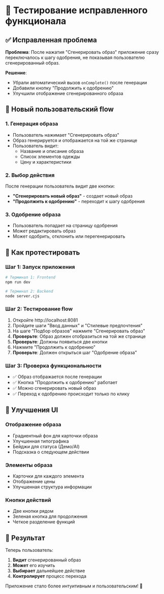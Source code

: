 # 🧪 Тестирование исправленного функционала

## ✅ Исправленная проблема

**Проблема**: После нажатия "Сгенерировать образ" приложение сразу переключалось к шагу одобрения, не показывая пользователю сгенерированный образ.

**Решение**: 
- Убрали автоматический вызов `onComplete()` после генерации
- Добавили кнопку "Продолжить к одобрению" 
- Улучшили отображение сгенерированного образа

## 🔄 Новый пользовательский flow

### 1. **Генерация образа**
- Пользователь нажимает "Сгенерировать образ"
- Образ генерируется и отображается на той же странице
- Пользователь видит:
  - Название и описание образа
  - Список элементов одежды
  - Цену и характеристики

### 2. **Выбор действия**
После генерации пользователь видит две кнопки:
- **"Сгенерировать новый образ"** - создает новый образ
- **"Продолжить к одобрению"** - переходит к шагу одобрения

### 3. **Одобрение образа**
- Пользователь попадает на страницу одобрения
- Может редактировать образ
- Может одобрить, отклонить или перегенерировать

## 🎯 Как протестировать

### Шаг 1: Запуск приложения
```bash
# Терминал 1: Frontend
npm run dev

# Терминал 2: Backend
node server.cjs
```

### Шаг 2: Тестирование flow
1. Откройте http://localhost:8081
2. Пройдите шаги "Ввод данных" и "Стилевые предпочтения"
3. На шаге "Подбор образов" нажмите "Сгенерировать образ"
4. **Проверьте**: Образ должен отобразиться на той же странице
5. **Проверьте**: Должны появиться две кнопки
6. Нажмите "Продолжить к одобрению"
7. **Проверьте**: Должен открыться шаг "Одобрение образа"

### Шаг 3: Проверка функциональности
- ✅ Образ отображается после генерации
- ✅ Кнопка "Продолжить к одобрению" работает
- ✅ Можно сгенерировать новый образ
- ✅ Переход к одобрению происходит только по клику

## 🎨 Улучшения UI

### Отображение образа
- Градиентный фон для карточки образа
- Улучшенная типографика
- Бейджи для статуса (Демо/AI)
- Подсказка о следующем действии

### Элементы образа
- Карточки для каждого элемента
- Отображение цены
- Улучшенная структура информации

### Кнопки действий
- Две кнопки рядом
- Зеленая кнопка для продолжения
- Четкое разделение функций

## 🚀 Результат

Теперь пользователь:
1. **Видит** сгенерированный образ
2. **Может** его изучить
3. **Выбирает** дальнейшее действие
4. **Контролирует** процесс перехода

Приложение стало более интуитивным и пользовательским! 🎉